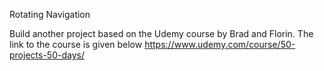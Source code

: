 Rotating Navigation 

Build another project based on the Udemy course by Brad and Florin. 
The link to  the course is given below
 https://www.udemy.com/course/50-projects-50-days/
 
